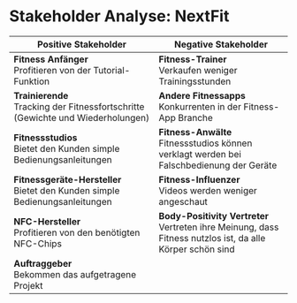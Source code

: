 # Stakeholder Analyse: NextFit



|Positive Stakeholder      							                                           |Negative Stakeholder                                                                                        |
|----------------------------------------------------------------------------------|------------------------------------------------------------------------------------------------------------|
|**Fitness Anfänger**<br>Profitieren von der Tutorial-Funktion		                 |**Fitness-Trainer**<br>Verkaufen weniger Trainingsstunden                                                   |
|**Trainierende**<br>Tracking der Fitnessfortschritte (Gewichte und Wiederholungen)|**Andere Fitnessapps**<br>Konkurrenten in der Fitness-App Branche                                           |
|**Fitnessstudios**<br>Bietet den Kunden simple Bedienungsanleitungen 	           |**Fitness-Anwälte**<br>Fitnessstudios können verklagt werden bei Falschbedienung der Geräte	                |
|**Fitnessgeräte-Hersteller**<br>Bietet den Kunden simple Bedienungsanleitungen 	 |**Fitness-Influenzer**<br>Videos werden weniger angeschaut                                                  |
|**NFC-Hersteller**<br>Profitieren von den benötigten NFC-Chips		                 |**Body-Positivity Vertreter**<br>Vertreten ihre Meinung, dass Fitness nutzlos ist, da alle Körper schön sind|
|**Auftraggeber**<br>Bekommen das aufgetragene Projekt					                   |                                                                                                            |
